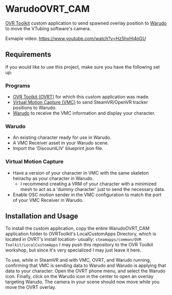 # WarudoOVRT_CAM
[OVR Toolkit](https://store.steampowered.com/app/1068820/OVR_Toolkit/) custom application to send spawned overlay position to [Warudo](https://store.steampowered.com/app/2079120/Warudo/) to move the VTubing software's camera.

Exmaple video: https://www.youtube.com/watch?v=Hz5hxHi4nGU

## Requirements
If you would like to use this project, make sure you have the following set up:

### Programs
- [OVR Toolkit (OVRT)](https://store.steampowered.com/app/1068820/OVR_Toolkit/) for which this custom application was made.
- [Virtual Motion Capture (VMC)](https://sh-akira.booth.pm/items/999760) to send SteamVR/OpenVR tracker positions to Warudo.
- [Warudo](https://store.steampowered.com/app/2079120/Warudo/) to receive the VMC information and display your character.
  
### Warudo
- An existing character ready for use in Warudo.
- A VMC Receiver asset in your Warudo scene.
- Import the 'DiscountLIV' blueprint json file.

### Virtual Motion Capture
- Have a version of your character in VMC with the same skeleton heirachy as your character in Warudo.
  - I recommend creating a VRM of your character with a minimized mesh to act as a 'dummy character' just to send the necessary data.
- Enable OSC motion sender in the VMC configuration to match the port of your VMC Receiver in Warudo.

## Installation and Usage
To install the custom application, copy the entire WarudoOVRT_CAM application folder to OVRToolkit's LocalCustomApps Directory, which is located in OVRT's install location- usually: `steamapps/common/OVR Toolkit/LocalCustomApps`
I may push this repository to the OVR Toolkit workshop, but since it's very specialized I may just leave it here.

To use, while in SteamVR and with VMC, OVRT, and Warudo running, confirming that VMC is sending data to Warudo and Warudo is applying that data to your character:
Open the OVRT phone menu, and select the Warudo icon.  Finally, click on the Warudo icon in the center to open an overlay targeting Warudo.  The camera in your scene should now move while you move the OVRT overlay.